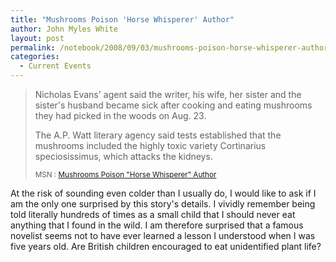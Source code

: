 ```yaml
---
title: "Mushrooms Poison 'Horse Whisperer' Author"
author: John Myles White
layout: post
permalink: /notebook/2008/09/03/mushrooms-poison-horse-whisperer-author/
categories:
  - Current Events
---
```


<blockquote>
<p>Nicholas Evans' agent said the writer, his wife, her sister and the sister's husband became sick after cooking and eating mushrooms they had picked in the woods on Aug. 23.</p>

<p>The A.P. Watt literary agency said tests established that the mushrooms included the highly toxic variety Cortinarius speciosissimus, which attacks the kidneys.</p>

<small>MSN : <a href="http://today.msnbc.msn.com/id/26509434/?gt1=43001">Mushrooms Poison "Horse Whisperer" Author</a></small>
</blockquote>

At the risk of sounding even colder than I usually do, I would like to ask if I am the only one surprised by this story's details. I vividly remember being told literally hundreds of times as a small child that I should never eat anything that I found in the wild. I am therefore surprised that a famous novelist seems not to have ever learned a lesson I understood when I was five years old. Are British children encouraged to eat unidentified plant life?
